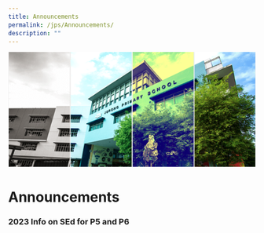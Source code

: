 ```yaml
---
title: Announcements
permalink: /jps/Announcements/
description: ""
---
```

![](/images/Banner.png)

Announcements
=============

### 2023 Info on SEd for P5 and P6